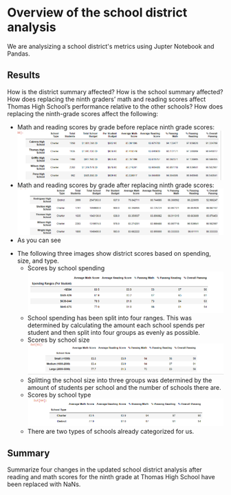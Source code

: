 # Overview of the school district analysis
We are analysizing a school district's metrics using Jupter Notebook and Pandas.

## Results

How is the district summary affected?
How is the school summary affected?
How does replacing the ninth graders’ math and reading scores affect Thomas High School’s performance relative to the other schools?
How does replacing the ninth-grade scores affect the following:
* Math and reading scores by grade before replace ninth grade scores:
  ![originalscores](avg_original.png)
* Math and reading scores by grade after replacing ninth grade scores:
  ![no_ninth](avg_no_ninth_ths.png)
* As you can see 

- The following three images show district scores based on spending, size, and type. 
    - Scores by school spending
    ![schoolspending](scores_by_school_spending.png) 
    - School spending has been split into four ranges. This was determined by calculating the amount each school spends per student and then split into four groups as evenly as possible. 
    - Scores by school size
    ![schoolsize](scores_by_school_size.png)
    - Splitting the school size into three groups was determined by the amount of students per school and the number of schools there are. 
    - Scores by school type
    ![schooltype](scores_by_school_type.png)
    - There are two types of schools already categorized for us. 
    
## Summary
Summarize four changes in the updated school district analysis after reading and math scores for the ninth grade at Thomas High School have been replaced with NaNs.
